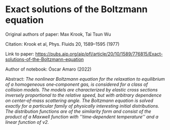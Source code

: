 # Exact solutions of the Boltzmann equation

Original authors of paper: Max Krook, Tai Tsun Wu

Citation: Krook et al, Phys. Fluids 20, 1589–1595 (1977)

Link to paper: https://pubs.aip.org/aip/pfl/article/20/10/1589/776815/Exact-solutions-of-the-Boltzmann-equation

Author of notebook: Óscar Amaro (2022)

Abstract: _The nonlinear Boltzmann equation for the relaxation to equilibrium of a homogeneous one‐component gas, is considered for a class of collision models. The models are characterized by elastic cross sections inversely proportional to the relative speed, but with arbitrary dependence on center‐of‐mass scattering angle. The Boltzmann equation is solved exactly for a particular family of physically interesting initial distributions. The distribution functions are of the similarity form and consist of the product of a Maxwell function with ’’time‐dependent temperature’’ and a linear function of v2._
